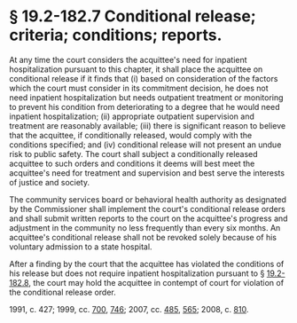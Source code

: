 # § 19.2-182.7 Conditional release; criteria; conditions; reports.

<p>At any time the court considers the acquittee's need for inpatient hospitalization pursuant to this chapter, it shall place the acquittee on conditional release if it finds that (i) based on consideration of the factors which the court must consider in its commitment decision, he does not need inpatient hospitalization but needs outpatient treatment or monitoring to prevent his condition from deteriorating to a degree that he would need inpatient hospitalization; (ii) appropriate outpatient supervision and treatment are reasonably available; (iii) there is significant reason to believe that the acquittee, if conditionally released, would comply with the conditions specified; and (iv) conditional release will not present an undue risk to public safety. The court shall subject a conditionally released acquittee to such orders and conditions it deems will best meet the acquittee's need for treatment and supervision and best serve the interests of justice and society.</p><p>The community services board or behavioral health authority as designated by the Commissioner shall implement the court's conditional release orders and shall submit written reports to the court on the acquittee's progress and adjustment in the community no less frequently than every six months. An acquittee's conditional release shall not be revoked solely because of his voluntary admission to a state hospital.</p><p>After a finding by the court that the acquittee has violated the conditions of his release but does not require inpatient hospitalization pursuant to § <a href='http://law.lis.virginia.gov/vacode/19.2-182.8/'>19.2-182.8</a>, the court may hold the acquittee in contempt of court for violation of the conditional release order.</p><p>1991, c. 427; 1999, cc. <a href='http://lis.virginia.gov/cgi-bin/legp604.exe?991+ful+CHAP0700'>700</a>, <a href='http://lis.virginia.gov/cgi-bin/legp604.exe?991+ful+CHAP0746'>746</a>; 2007, cc. <a href='http://lis.virginia.gov/cgi-bin/legp604.exe?071+ful+CHAP0485'>485</a>, <a href='http://lis.virginia.gov/cgi-bin/legp604.exe?071+ful+CHAP0565'>565</a>; 2008, c. <a href='http://lis.virginia.gov/cgi-bin/legp604.exe?081+ful+CHAP0810'>810</a>.</p>